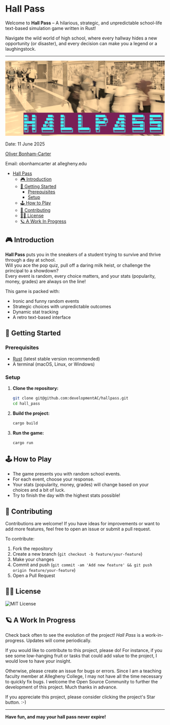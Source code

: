 # Hall Pass

Welcome to **Hall Pass** – A hilarious, strategic, and unpredictable school-life text-based simulation game written in Rust!

Navigate the wild world of high school, where every hallway hides a new opportunity (or disaster), and every decision can make you a legend or a laughingstock.

---
![Hall Pass Logo](graphics/hallway_logo.png)

Date: 11 June 2025

[Oliver Bonham-Carter](https://www.oliverbonhamcarter.com/)

Email: obonhamcarter at allegheny.edu

- [Hall Pass](#hall-pass)
  - [🎮 Introduction](#-introduction)
  - [🚀 Getting Started](#-getting-started)
    - [Prerequisites](#prerequisites)
    - [Setup](#setup)
  - [🕹️ How to Play](#️-how-to-play)
  - [🤝 Contributing](#-contributing)
  - [🛀🏻 License](#-license)
  - [🪐 A Work In Progress](#-a-work-in-progress)

## 🎮 Introduction

**Hall Pass** puts you in the sneakers of a student trying to survive and thrive through a day at school.  
Will you ace the pop quiz, pull off a daring milk heist, or challenge the principal to a showdown?  
Every event is random, every choice matters, and your stats (popularity, money, grades) are always on the line!

This game is packed with:
- Ironic and funny random events
- Strategic choices with unpredictable outcomes
- Dynamic stat tracking
- A retro text-based interface

## 🚀 Getting Started

### Prerequisites

- [Rust](https://www.rust-lang.org/tools/install) (latest stable version recommended)
- A terminal (macOS, Linux, or Windows)

### Setup

1. **Clone the repository:**
   ```sh
   git clone git@github.com:developmentAC/hallpass.git
   cd hall_pass
   ```

2. **Build the project:**
   ```sh
   cargo build
   ```

3. **Run the game:**
   ```sh
   cargo run
   ```

## 🕹️ How to Play

- The game presents you with random school events.
- For each event, choose your response.
- Your stats (popularity, money, grades) will change based on your choices and a bit of luck.
- Try to finish the day with the highest stats possible!

## 🤝 Contributing

Contributions are welcome! If you have ideas for improvements or want to add more features, feel free to open an issue or submit a pull request.

To contribute:

1. Fork the repository
2. Create a new branch (`git checkout -b feature/your-feature`)
3. Make your changes
4. Commit and push (`git commit -am 'Add new feature' && git push origin feature/your-feature`)
5. Open a Pull Request

## 🛀🏻 License

![MIT License](https://img.shields.io/bower/l/bootstrap)

## 🪐 A Work In Progress

Check back often to see the evolution of the project! *Hall Pass* is a work-in-progress. Updates will come periodically.

If you would like to contribute to this project, please do! For instance, if you see some low-hanging fruit or tasks that could add value to the project, I would love to have your insight.

Otherwise, please create an issue for bugs or errors. Since I am a teaching faculty member at Allegheny College, I may not have all the time necessary to quickly fix bugs. I welcome the Open Source Community to further the development of this project. Much thanks in advance.

If you appreciate this project, please consider clicking the project's Star button. :-)

---

**Have fun, and may your hall pass never expire!**
